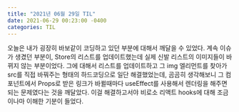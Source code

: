 ```yaml
---
title: "2021년 06월 29일 TIL"
date: 2021-06-29 00:23:00 -0400
categories: TIL
---
```


오늘은 내가 굉장히 바보같이 코딩하고 있던 부분에 대해서 깨달을 수 있었다.
계속 이슈가 생겼던 부분이, Store의 리스트를 업데이트했는데 실제 신발 리스트의 이미지들이 바뀌지 않는 부분이었다.
그에 대해서 리스트를 업데이트하고 그 img 엘리먼트를 찾아가 src를 직접 바꿔주는 형태의 하드코딩으로 일단 해결했었는데,
곰곰히 생각해보니 그 컴포넌트에서 Props로 받은 링크가 바뀔때마다 useEffect를 사용해서 렌더링을 해주면 되는 문제였다는 것을 깨달았다.
이걸 해결하고서야 비로소 리액트 hooks에 대해 조금이나마 이해한 기분이 들었다.
